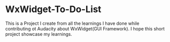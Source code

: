 # WxWidget-To-Do-List
This is a Project I create from all the learnings I have done while contributing ot Audacity about WxWidget(GUI Framework).
I hope this short project showcase my learnings.
